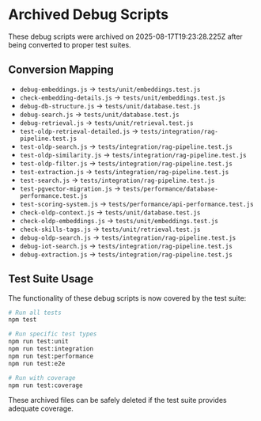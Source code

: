 # Archived Debug Scripts

These debug scripts were archived on 2025-08-17T19:23:28.225Z after being converted to proper test suites.

## Conversion Mapping

- `debug-embeddings.js` → `tests/unit/embeddings.test.js`
- `check-embedding-details.js` → `tests/unit/embeddings.test.js`
- `debug-db-structure.js` → `tests/unit/database.test.js`
- `debug-search.js` → `tests/unit/database.test.js`
- `debug-retrieval.js` → `tests/unit/retrieval.test.js`
- `test-oldp-retrieval-detailed.js` → `tests/integration/rag-pipeline.test.js`
- `test-oldp-search.js` → `tests/integration/rag-pipeline.test.js`
- `test-oldp-similarity.js` → `tests/integration/rag-pipeline.test.js`
- `test-oldp-filter.js` → `tests/integration/rag-pipeline.test.js`
- `test-extraction.js` → `tests/integration/rag-pipeline.test.js`
- `test-search.js` → `tests/integration/rag-pipeline.test.js`
- `test-pgvector-migration.js` → `tests/performance/database-performance.test.js`
- `test-scoring-system.js` → `tests/performance/api-performance.test.js`
- `check-oldp-context.js` → `tests/unit/database.test.js`
- `check-oldp-embeddings.js` → `tests/unit/embeddings.test.js`
- `check-skills-tags.js` → `tests/unit/retrieval.test.js`
- `debug-oldp-search.js` → `tests/integration/rag-pipeline.test.js`
- `debug-iot-search.js` → `tests/integration/rag-pipeline.test.js`
- `debug-extraction.js` → `tests/integration/rag-pipeline.test.js`

## Test Suite Usage

The functionality of these debug scripts is now covered by the test suite:

```bash
# Run all tests
npm test

# Run specific test types
npm run test:unit
npm run test:integration
npm run test:performance
npm run test:e2e

# Run with coverage
npm run test:coverage
```

These archived files can be safely deleted if the test suite provides adequate coverage.
